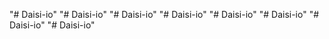 "# Daisi-io" 
"# Daisi-io" 
"# Daisi-io" 
"# Daisi-io" 
"# Daisi-io" 
"# Daisi-io" 
"# Daisi-io" 
"# Daisi-io" 
